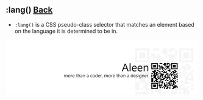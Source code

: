 ## :lang() [**Back**](./../pseudoClass.md)

- `:lang()` is a CSS pseudo-class selector that matches an element based on the language it is determined to be in.

<a href="http://aleen42.github.io/" target="_blank" ><img src="./../../../pic/tail.gif"></a>
